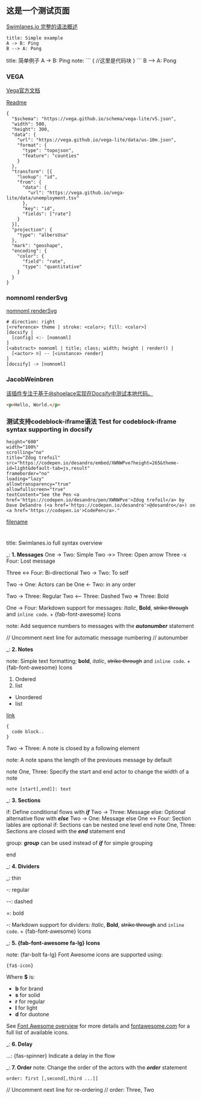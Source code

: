 ## 这是一个测试页面

[Swimlanes.io 完整的语法概述](https://swimlanes.io/gallery/full-syntax)

```swimlanes-io
title: Simple example
A -> B: Ping
B --> A: Pong
```

<swimlanes-io>
title: 简单例子
A -> B: Ping
note:
```
{
    //这里是代码块
}
```
B --> A: Pong
</swimlanes-io>

### VEGA

[Vega官方文档](https://github.com/vega/vega-embed#options)

[Readme](https://jercarre.github.io/vega_docsify)

```vega
{
  "$schema": "https://vega.github.io/schema/vega-lite/v5.json",
  "width": 500,
  "height": 300,
  "data": {
    "url": "https://vega.github.io/vega-lite/data/us-10m.json",
    "format": {
      "type": "topojson",
      "feature": "counties"
    }
  },
  "transform": [{
    "lookup": "id",
    "from": {
      "data": {
        "url": "https://vega.github.io/vega-lite/data/unemployment.tsv"
      },
      "key": "id",
      "fields": ["rate"]
    }
  }],
  "projection": {
    "type": "albersUsa"
  },
  "mark": "geoshape",
  "encoding": {
    "color": {
      "field": "rate",
      "type": "quantitative"
    }
  }
}
```

### nomnoml renderSvg

[nomnoml renderSvg](https://mylesj.github.io/docsify-nomnoml/#/)

```nomnoml renderSvg
# direction: right
[<reference> theme | stroke: <color>; fill: <color>]
[docsify |
  [config] <:- [nomnoml]
]
[<abstract> nomnoml | title; class; width; height | render() |
  [<actor> ☺] -- [<instance> render]
]
[docsify] -> [nomnoml]
```

### JacobWeinbren

[该插件专注于基于@shoelace实现在Docsify中测试本地代码。](https://github.com/JacobWeinbren/docsify-demo)

```html preview
<p>Hello, World.</p>
```


### 测试支持codeblock-iframe语法 Test for codeblock-iframe syntax supporting in docsify

```iframe
height="600"
width="100%"
scrolling="no"
title="Zdog trefoil"
src="https://codepen.io/desandro/embed/XWNWPve?height=265&theme-id=light&default-tab=js,result"
frameborder="no"
loading="lazy"
allowtransparency="true"
allowfullscreen="true"
textContent="See the Pen <a href='https://codepen.io/desandro/pen/XWNWPve'>Zdog trefoil</a> by Dave DeSandro (<a href='https://codepen.io/desandro'>@desandro</a>) on <a href='https://codepen.io'>CodePen</a>."
```

<!-- ```iframe
height="600"
width="100%"
scrolling="no"
title="Zdog trefoil"
src="https://codepen.io/desandro/embed/XWNWPve?height=265&theme-id=light&default-tab=js,result"
frameborder="no"
loading="lazy"
allowtransparency="true"
allowfullscreen="true"
textContent="See the Pen <a href='https://codepen.io/desandro/pen/XWNWPve'>Zdog trefoil</a> by Dave DeSandro (<a href='https://codepen.io/desandro'>@desandro</a>) on <a href='https://codepen.io'>CodePen</a>."
``` -->

[filename](https://cdn.jsdelivr.net/npm/docsify-drawio/test.drawio ':include :type=code')
























<!-- slide:break -->

#

<swimlanes-io>
title: Swimlanes.io full syntax overview


_: **1. Messages**
One -> Two: Simple
Two ->> Three: Open arrow 
Three -x Four: Lost message

Three <-> Four: Bi-directional
Two -> Two: To self

Two -> One: Actors can be
One <- Two: in any order

Two -> Three: Regular
Two <-- Three: Dashed 
Two => Three: Bold

One -> Four: Markdown support for messages: *Italic*, **Bold**, ~~strike through~~ and `inline code`. + {fab-font-awesome} Icons



note: Add sequence numbers to messages with the _**autonumber**_ statement

// Uncomment next line for automatic message numbering
// autonumber



_: **2. Notes**

note:
Simple text formatting; **bold**, *italic*, ~~strike through~~ and `inline code`. + {fab-font-awesome} Icons

1. Ordered
2. list


* Unordered
* list

[link](http://www.swimlanes.io)

```
{
  code block..
}
```

Two -> Three: A note is closed by a following element

note: A note spans the length of the previoues message by default

note One, Three: Specify the start and end actor to change the width of a note
```
note [start[,end]]: text
```

_: **3. Sections**

if: Define conditional flows with _**if**_
  Two -> Three: Message
else: Optional alternative flow with _**else**_
  Two -> One: Message
else
  One <-> Four: Section lables are optional
  if: Sections can be nested one level
  end
    note One, Three: Sections are closed with the _**end**_ statement
end

group: _**group**_ can be used instead of _**if**_ for simple grouping

end


_: **4. Dividers**

_: thin

-: regular

--: dashed

=: bold

-: Markdown support for dividers: *Italic*, **Bold**, ~~strike through~~ and `inline code`. + {fab-font-awesome} Icons

_: **5. {fab-font-awesome fa-lg} Icons**

note: {far-bolt fa-lg} Font Awesome icons are supported using:
```
{fa$-icon}
```
Where **$** is:
- **b** for brand
- **s** for solid
- **r** for regular
- **l** for light
- **d** for duotone

See [Font Awesome overview](/gallery/font-awesome) for more details and [fontawesome.com](https://fontawesome.com/v5.10.1/icons?d=gallery) for a full list of available icons.

_: **6. Delay**

...: {fas-spinner} Indicate a delay in the flow



_: **7. Order**
note: Change the order of the actors with the _**order**_ statement

```
order: first [,second[,third ...]]
```

// Uncomment next line for re-ordering
// order: Three, Two
</swimlanes-io>

